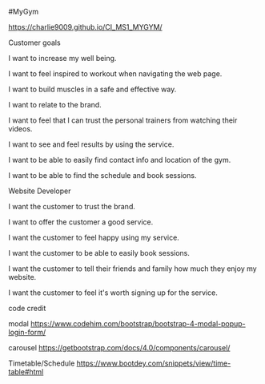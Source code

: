 
#MyGym




https://charlie9009.github.io/CI_MS1_MYGYM/


Customer goals

I want to increase my well being.

I want to feel inspired to workout when navigating the web page.

I want to build muscles in a safe and effective way.

I want to relate to the brand.

I want to feel that I can trust the personal trainers from watching their videos.

I want to see and feel results by using the service.

I want to be able to easily find contact info and location of the gym.

I want to be able to find the schedule and book sessions.


Website Developer

I want the customer to trust the brand.

I want to offer the customer a good service.

I want the customer to feel happy using my service.

I want the customer to be able to easily book sessions.

I want the customer to tell their friends and family how much they enjoy my website.

I want the customer to feel it's worth signing up for the service.



code credit

modal
https://www.codehim.com/bootstrap/bootstrap-4-modal-popup-login-form/

carousel
https://getbootstrap.com/docs/4.0/components/carousel/

Timetable/Schedule
https://www.bootdey.com/snippets/view/time-table#html